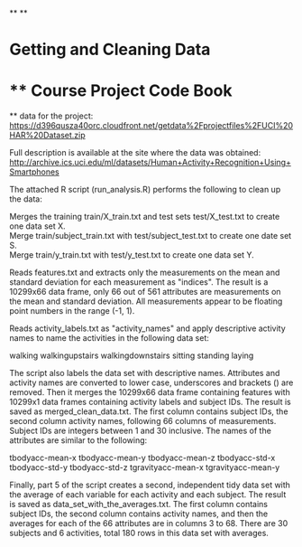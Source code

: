 **
**

Getting and Cleaning Data
=========================

**
Course Project Code Book
========================

**
data for the project: 
https://d396qusza40orc.cloudfront.net/getdata%2Fprojectfiles%2FUCI%20HAR%20Dataset.zip 

Full description is available at the site where the data was obtained: 
http://archive.ics.uci.edu/ml/datasets/Human+Activity+Recognition+Using+Smartphones 

The attached R script (run_analysis.R) performs the following to clean up the data:

Merges the training train/X_train.txt and test sets test/X_test.txt to create one data set X.  
Merge train/subject_train.txt with test/subject_test.txt to create one date set S.  
Merge train/y_train.txt with test/y_test.txt to create one data set Y. 

Reads features.txt and extracts only the measurements on the mean and standard deviation for each measurement as "indices". The result is a 10299x66 data frame, only 66 out of 561 attributes are measurements on the mean and standard deviation. All measurements appear to be floating point numbers in the range (-1, 1).

Reads activity_labels.txt as "activity_names" and apply descriptive activity names to name the activities in the following data set:

walking
walkingupstairs
walkingdownstairs
sitting
standing
laying

The script also labels the data set with descriptive names.  Attributes and activity names are converted to lower case, underscores and brackets () are removed. Then it merges the 10299x66 data frame containing features with 10299x1 data frames containing activity labels and subject IDs. The result is saved as merged_clean_data.txt.  The first column contains subject IDs, the second column activity names, following 66 columns of measurements. Subject IDs are integers between 1 and 30 inclusive. The names of the attributes are similar to the following:

tbodyacc-mean-x 
tbodyacc-mean-y 
tbodyacc-mean-z 
tbodyacc-std-x 
tbodyacc-std-y 
tbodyacc-std-z 
tgravityacc-mean-x 
tgravityacc-mean-y

Finally, part 5 of the script creates a second, independent tidy data set with the average of each variable for each activity and each subject.  The result is saved as data_set_with_the_averages.txt.  The first column contains subject IDs, the second column contains activity names, and then the averages for each of the 66 attributes are in columns 3 to 68. There are 30 subjects and 6 activities, total 180 rows in this data set with averages.
